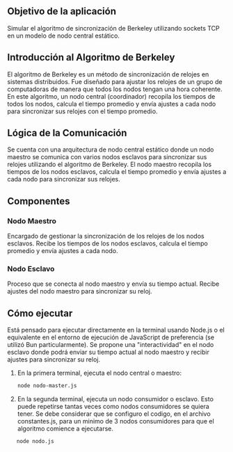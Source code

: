 ## Objetivo de la aplicación
Simular el algoritmo de sincronización de Berkeley utilizando sockets TCP en un modelo de nodo central estático.

## Introducción al Algoritmo de Berkeley
El algoritmo de Berkeley es un método de sincronización de relojes en sistemas distribuidos. Fue diseñado para ajustar los relojes de un grupo de computadoras de manera que todos los nodos tengan una hora coherente. En este algoritmo, un nodo central (coordinador) recopila los tiempos de todos los nodos, calcula el tiempo promedio y envía ajustes a cada nodo para sincronizar sus relojes con el tiempo promedio.

## Lógica de la Comunicación
Se cuenta con una arquitectura de nodo central estático donde un nodo maestro se comunica con varios nodos esclavos para sincronizar sus relojes utilizando el algoritmo de Berkeley. El nodo maestro recopila los tiempos de los nodos esclavos, calcula el tiempo promedio y envía ajustes a cada nodo para sincronizar sus relojes.

## Componentes

### Nodo Maestro
Encargado de gestionar la sincronización de los relojes de los nodos esclavos. Recibe los tiempos de los nodos esclavos, calcula el tiempo promedio y envía ajustes a cada nodo.

### Nodo Esclavo
Proceso que se conecta al nodo maestro y envía su tiempo actual. Recibe ajustes del nodo maestro para sincronizar su reloj.

## Cómo ejecutar
Está pensado para ejecutar directamente en la terminal usando Node.js o el equivalente en el entorno de ejecución de JavaScript de preferencia (se utilizó Bun particularmente). Se propone una "interactividad" en el nodo esclavo donde podrá enviar su tiempo actual al nodo maestro y recibir ajustes para sincronizar su reloj.

1. En la primera terminal, ejecuta el nodo central o maestro:
   ```bash
   node nodo-master.js
   ```

2. En la segunda terminal, ejecuta un nodo consumidor o esclavo. Esto puede repetirse tantas veces como nodos consumidores se quiera tener. Se debe considerar que se configuro el codigo, en el archivo constantes.js, para un minimo de 3 nodos consumidores para que el algoritmo comience a ejecutarse.
```bash
   node nodo.js
```
